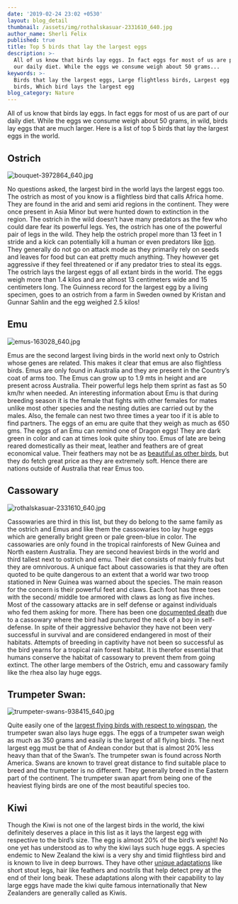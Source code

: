 ```yaml
---
date: '2019-02-24 23:02 +0530'
layout: blog_detail
thumbnail: /assets/img/rothalskasuar-2331610_640.jpg
author_name: Sherli Felix
published: true
title: Top 5 birds that lay the largest eggs
description: >-
  All of us know that birds lay eggs. In fact eggs for most of us are part of
  our daily diet. While the eggs we consume weigh about 50 grams...
keywords: >-
  Birds that lay the largest eggs, Large flightless birds, Largest egg laying
  birds, Which bird lays the largest egg
blog_category: Nature
---
```

All of us know that birds lay eggs. In fact eggs for most of us are part of our daily diet. While the eggs we consume weigh about 50 grams, in wild, birds lay eggs that are much larger. Here is a list of top 5 birds that lay the largest eggs in the world.

## Ostrich
![bouquet-3972864_640.jpg]({{site.baseurl}}/assets/img/bouquet-3972864_640.jpg)

No questions asked, the largest bird in the world lays the largest eggs too. The ostrich as most of you know is a flightless bird that calls Africa home. They are found in the arid and semi arid regions in the continent. They were once present in Asia Minor but were hunted down to extinction in the region. The ostrich in the wild doesn’t have many predators as the few who could dare fear its powerful legs. Yes, the ostrich has one of the powerful pair of legs in the wild. They help the ostrich propel more than 13 feet in 1 stride and a kick can potentially kill a human or even predators like [lion](https://www.toknowisgood.com/2018/10/27/wild-cats.html). They generally do not go on attack mode as they primarily rely on seeds and leaves for food but can eat pretty much anything. They however get aggressive if they feel threatened or if any predator tries to steal its eggs. The ostrich lays the largest eggs of all extant birds in the world. The eggs weigh more than 1.4 kilos and are almost 13 centimeters wide and 15 centimeters long. The Guinness record for the largest egg by a living specimen, goes to an ostrich from a farm in Sweden owned by Kristan and Gunnar Sahlin and the egg weighed 2.5 kilos! 

## Emu
![emus-163028_640.jpg]({{site.baseurl}}/assets/img/emus-163028_640.jpg)


Emus are the second largest living birds in the world next only to Ostrich whose genes are related. This makes it clear that emus are also flightless birds. Emus are only found in Australia and they are present in the Country’s coat of arms too. The Emus can grow up to 1.9 mts in height and are present across Australia. Their powerful legs help them sprint as fast as 50 km/hr when needed. An interesting information about Emu is that during breeding season it is the female that fights with other females for mates unlike most other species and the nesting duties are carried out by the males. Also, the female can nest two three times a year too if it is able to find partners. The eggs of an emu are quite that they weigh as much as 650 gms. The eggs of an Emu can remind one of Dragon eggs! They are dark green in color and can at times look quite shiny too. Emus of late are being reared domestically as their meat, leather and feathers are of great economical value. Their feathers may not be as [beautiful as other birds](https://www.toknowisgood.com/2018/10/30/top-6-birds-with-the-most-beautiful-feathers.html), but they do fetch great price as they are extremely soft. Hence there are nations outside of Australia that rear Emus too. 

## Cassowary
![rothalskasuar-2331610_640.jpg]({{site.baseurl}}/assets/img/rothalskasuar-2331610_640.jpg)

Cassowaries are third in this list, but they do belong to the same family as the ostrich and Emus and like them the cassowaries too lay huge eggs which are generally bright green or pale green-blue in color. The cassowaries are only found in the tropical rainforests of New Guinea and North eastern Australia. They are second heaviest birds in the world and third tallest next to ostrich and emu. Their diet consists of mainly fruits but they are omnivorous. A unique fact about cassowaries is that they are often quoted to be quite dangerous to an extent that a world war two troop stationed in New Guinea was warned about the species. The main reason for the concern is their powerful feet and claws. Each foot has three toes with the second/ middle toe armored with claws as long as five inches. Most of the cassowary attacks are in self defense or against individuals who fed them asking for more. There has been one [documented death](https://www.toknowisgood.com/2018/10/27/animals-that-cause-human-deaths.html) due to a cassowary where the bird had punctured the neck of a boy in self-defense. In spite of their aggressive behavior they have not been very successful in survival and are considered endangered in most of their habitats. Attempts of breeding in captivity have not been so successful as the bird yearns for a tropical rain forest habitat. It is therefor essential that humans conserve the habitat of cassowary to prevent them from going extinct. The other large members of the Ostrich, emu and cassowary family like the rhea also lay huge eggs.

## Trumpeter Swan:
![trumpeter-swans-938415_640.jpg]({{site.baseurl}}/assets/img/trumpeter-swans-938415_640.jpg)


Quite easily one of the [largest flying birds with respect to wingspan](https://www.toknowisgood.com/2019/02/21/top-5-birds-with-the-longest-wingspan.html), the trumpeter swan also lays huge eggs. The eggs of a trumpeter swan weigh as much as 350 grams and easily is the largest of all flying birds. The next largest egg must be that of Andean condor but that is almost 20% less heavy than that of the Swan’s. The trumpeter swan is found across North America. Swans are known to travel great distance to find suitable place to breed and the trumpeter is no different. They generally breed in the Eastern part of the continent. The trumpeter swan apart from being one of the heaviest flying birds are one of the most beautiful species too. 

## Kiwi

Though the Kiwi is not one of the largest birds in the world, the kiwi definitely deserves a place in this list as it lays the largest egg with respective to the bird’s size. The egg is almost 20% of the bird’s weight! No one yet has understood as to why the kiwi lays such huge eggs. A species endemic to New Zealand the kiwi is a very shy and timid flightless bird and is known to live in deep burrows. They have other [unique adaptations](https://www.toknowisgood.com/2018/10/30/top-6-wild-animals-that-are-invading-cities.html) like short stout legs, hair like feathers and nostrils that help detect prey at the end of their long beak.  These adaptations along with their capability to lay large eggs have made the kiwi quite famous internationally that New Zealanders are generally called as Kiwis.
